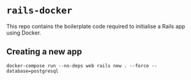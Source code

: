 # `rails-docker`

This repo contains the boilerplate code required to initialise a Rails app using Docker.

## Creating a new app

```
docker-compose run --no-deps web rails new . --force --database=postgresql
```